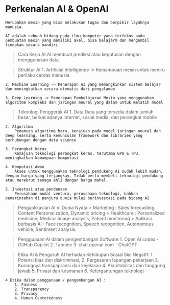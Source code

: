 # Perkenalan AI & OpenAI
    Merupakan mesin yang bisa melakukan tugas dan berpikir layaknya manusia. 
    
    AI adalah sebuah bidang pada ilmu komputer yang terfokus pada pembuatan mesin yang memiliki akal, bisa belajarm dan mengambil tindakan secara mandiri

> Cara Kerja AI 
    AI membuat prediksi atau keputusan dengan menggunakan data.

> Struktur AI
    1. Artificial Intelligence -> Kemampuan mesin untuk meniru perilaku cerdas manusia

    2. Mechine Learning -> Penerapan AI yang memungkinkan sistem belajar dan meningkatkan secara otomatis dari pengalaman

    3. Deep Learning -> Penerapan Pembelajaran Mesin yang menggunakan algoritme kompleks dan jaringan meural yang dalam untuk melatih model

> Teknologi Penggerak AI
    1. Data 
        Data yang tersedia dalam jumlah besar, berkat adanya internet, sosial media, dan perangkat mobile
    
    2. Algoritma
        Penemuan algoritma baru, kenajuan pada model jaringan neural dan deep learning, serta kemunculan framework dan libraries yang berhubungan dengan data science
    
    3. Perangkat keras 
        Kemajuan teknologi perangkat keras, terutama GPU & TPU, meningkatkan kemampuan komputasi
    
    4. Komputasi Awan
        Akses untuk menggunakan teknologi pendukung AI sudah lebih mudah, dengan harga yang terjangkay. Tidak perlu membeli teknologi pendukung atau merekrut tenaga ahli dengan harga mahal. 
    
    5. Investasi atau pendanaan
        Perusahaan modal ventura, perusahaan teknologi, bahkan pemerintahan di penjuru dunia mulai berinvestasi pada bidang AI
    
> Pengaplikasian AI di Dunia Nyata
    > Marketing : Sales forecasting, Content Personalization, Dynamic pricing
    > Healthcare : Personalized medicine, Medical image analysis, Patient monitoring
    > Aplikasi berbasis AI :
    Face recognition, Speech recognition, Autonomous vehicle, Sentiment analysis. 

> Penggunaan AI dalam pengembangan Software
    1. Open AI codex - GitHub Copilot
    2. Tabnine
    3. chat.openai.com - ChatGPT

> Etika AI & Pengaruh AI terhadap Kehidupan Sosial 
    Sisi Negatif: 
        1. Potensi bias dan diskriminasi,
        2. Pergeseran lapangan pekerjaan
        3. Kurangnya transpapransi dan kejelasan
        4. Akuntabilitas dan tanggung jawab
        5. Privasi dan keamanan
        6. Ketergantungan teknologi

    
    4 Etika dalam penggunaan / pengembangan AI :
        1. Fainess
        2. Transparency
        3. Privacy
        4. Human Centeredness